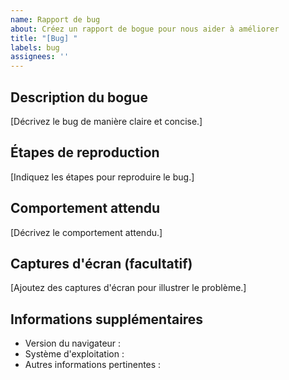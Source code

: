 ```yaml
---
name: Rapport de bug
about: Créez un rapport de bogue pour nous aider à améliorer
title: "[Bug] "
labels: bug
assignees: ''
---
```


## Description du bogue

[Décrivez le bug de manière claire et concise.]

## Étapes de reproduction

[Indiquez les étapes pour reproduire le bug.]

## Comportement attendu

[Décrivez le comportement attendu.]

## Captures d'écran (facultatif)

[Ajoutez des captures d'écran pour illustrer le problème.]

## Informations supplémentaires

- Version du navigateur :
- Système d'exploitation :
- Autres informations pertinentes :
